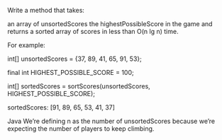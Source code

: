 Write a method that takes:

an array of unsortedScores
the highestPossibleScore in the game
and returns a sorted array of scores in less than O(n lg n) time.

For example:

int[] unsortedScores = {37, 89, 41, 65, 91, 53};
  
final int HIGHEST_POSSIBLE_SCORE = 100;

int[] sortedScores = sortScores(unsortedScores, HIGHEST_POSSIBLE_SCORE);

sortedScores: [91, 89, 65, 53, 41, 37]

Java
We’re defining n as the number of unsortedScores because we’re expecting the number of players to keep climbing.